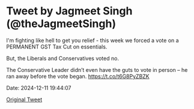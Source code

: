 # Tweet by Jagmeet Singh (@theJagmeetSingh)

I'm fighting like hell to get you relief - this week we forced a vote on a PERMANENT GST Tax Cut on essentials.

But, the Liberals and Conservatives voted no.

The Conservative Leader didn’t even have the guts to vote in person – he ran away before the vote began. https://t.co/t6G8PyZBZK

Date: 2024-12-11 19:44:07

[Original Tweet](https://x.com/theJagmeetSingh/status/1866931990634827963)
